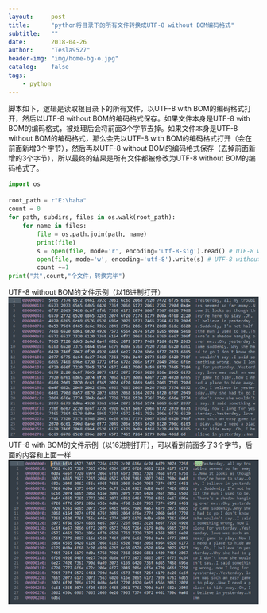 ```yaml
---
layout:     post
title:      "python将目录下的所有文件转换成UTF-8 without BOM编码格式"
subtitle:   ""
date:       2018-04-26
author:     "Tesla9527"
header-img: "img/home-bg-o.jpg"
catalog:    false
tags:
    - python
---
```


脚本如下，逻辑是读取根目录下的所有文件，以UTF-8 with BOM的编码格式打开，然后以UTF-8 without BOM的编码格式保存。如果文件本身是UTF-8 with BOM的编码格式，被处理后会将前面3个字节去掉。如果文件本身是UTF-8 without BOM的编码格式，那么会先以UTF-8 with BOM的编码格式打开（会在前面新增3个字节），然后再以UTF-8 without BOM的编码格式保存（去掉前面新增的3个字节），所以最终的结果是所有文件都被修改为UTF-8 without BOM的编码格式了。
```python
import os

root_path = r"E:\haha"
count = 0
for path, subdirs, files in os.walk(root_path):
    for name in files:
        file = os.path.join(path, name)
        print(file)
        s = open(file, mode='r', encoding='utf-8-sig').read() # UTF-8 with BOM
        open(file, mode='w', encoding='utf-8').write(s) # UTF-8 without BOM
        count +=1
print("共",count,"个文件，转换完毕")
```

UTF-8 without BOM的文件示例（以16进制打开）
![img](/img/in-post/ConvertUtf8WithoutBOM/1.png)
UTF-8 with BOM的文件示例（以16进制打开），可以看到前面多了3个字节，后面的内容和上面一样
![img](/img/in-post/ConvertUtf8WithoutBOM/2.png)